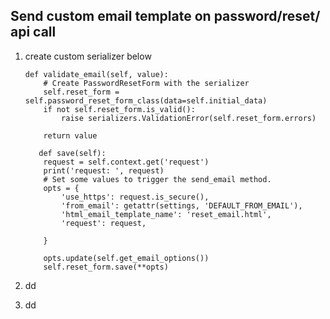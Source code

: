 ## Send custom email template on password/reset/ api call

1.  create custom serializer below
    ```
    def validate_email(self, value):
        # Create PasswordResetForm with the serializer  
        self.reset_form = self.password_reset_form_class(data=self.initial_data)  
        if not self.reset_form.is_valid():  
            raise serializers.ValidationError(self.reset_form.errors)

        return value
    ```  
    
    ```
       def save(self):
        request = self.context.get('request')
        print('request: ', request)
        # Set some values to trigger the send_email method.
        opts = {
            'use_https': request.is_secure(),
            'from_email': getattr(settings, 'DEFAULT_FROM_EMAIL'),
            'html_email_template_name': 'reset_email.html',
            'request': request,

        }

        opts.update(self.get_email_options())
        self.reset_form.save(**opts)

    ```
2.  dd
3.  dd
